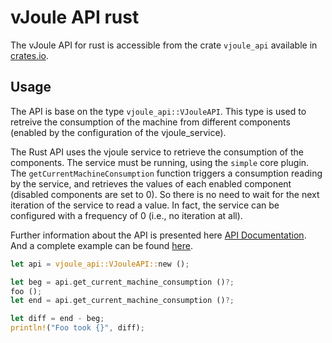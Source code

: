 # vJoule API rust

The vJoule API for rust is accessible from the crate `vjoule_api`
available in [crates.io](https://crates.io/crates/vjoule_api).

## Usage
The API is base on the type `vjoule_api::VJouleAPI`. This type is used to
retreive the consumption of the machine from different components (enabled by the
configuration of the vjoule_service).

The Rust API uses the vjoule service to retrieve the consumption of the
components. The service must be running, using the `simple` core plugin. The
`getCurrentMachineConsumption` function triggers a consumption reading by the
service, and retrieves the values of each enabled component (disabled components
are set to 0). So there is no need to wait for the next iteration of the service
to read a value. In fact, the service can be configured with a frequency of 0
(i.e., no iteration at all).

Further information about the API is presented here [API
Documentation](https://docs.rs/vjoule_api/1.3.1/vjoule_api/struct.VJouleAPI.html). And
a complete example can be found
[here](https://github.com/davidson-consulting/vjoule/blob/main/tools/api/rust/example/src/main.rs).

```rust
let api = vjoule_api::VJouleAPI::new ();

let beg = api.get_current_machine_consumption ()?;
foo ();
let end = api.get_current_machine_consumption ()?;

let diff = end - beg;
println!("Foo took {}", diff);
```
